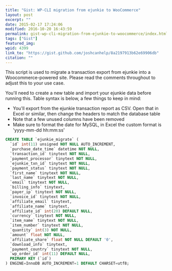 ```yaml
---
title: "Gist: WP-CLI migration from ejunkie to WooCommerce"
layout: post
excerpt: ""
date: 2015-02-17 17:24:06
modified: 2016-10-20 16:43:59
permalink: gist-wp-cli-migration-from-ejunkie-to-woocommerce/index.html
tags: ["Gist"]
featured_img:
wpid: 4399
link_to: "https://gist.github.com/joshcanhelp/8a2197913b62e69906db"
citation: ""
---
```



This script is used to migrate a transaction export from ejunkie into a Woocommerce-powered site. Please read the comments throughout to adjust this to your use case. 

You'll need to create a new table and import your ejunkie data before running this. Table syntax is below, a few things to keep in mind:

- You'll export from the ejunkie transaction report as CSV. Open that in Excel or similar, then change the headers to match the database table
- Note that a few unused columns have been removed
- Make sure to format the date for MySQL, in Excel the custom format is 'yyyy-mm-dd hh:mm:ss'

```sql
CREATE TABLE `ejunkie_migrate` (
  `id` int(11) unsigned NOT NULL AUTO_INCREMENT,
  `purchase_date_time` datetime NOT NULL,
  `transaction_id` tinytext NOT NULL,
  `payment_processor` tinytext NOT NULL,
  `ejunkie_txn_id` tinytext NOT NULL,
  `payment_status` tinytext NOT NULL,
  `first_name` tinytext NOT NULL,
  `last_name` tinytext NOT NULL,
  `email` tinytext NOT NULL,
  `billing_info` tinytext,
  `payer_ip` tinytext NOT NULL,
  `invoice_id` tinytext NOT NULL,
  `affiliate_email` tinytext,
  `affiliate_name` tinytext,
  `affiliate_id` int(20) DEFAULT NULL,
  `currency` tinytext NOT NULL,
  `item_name` tinytext NOT NULL,
  `item_number` tinytext NOT NULL,
  `quantity` int(3) NOT NULL,
  `amount` float NOT NULL,
  `affiliate_share` float NOT NULL DEFAULT '0',
  `download_info` tinytext,
  `payment_country` tinytext NOT NULL,
  `wp_order_id` int(11) DEFAULT NULL,
  PRIMARY KEY (`id`)
) ENGINE=InnoDB AUTO_INCREMENT=1 DEFAULT CHARSET=utf8;
```
